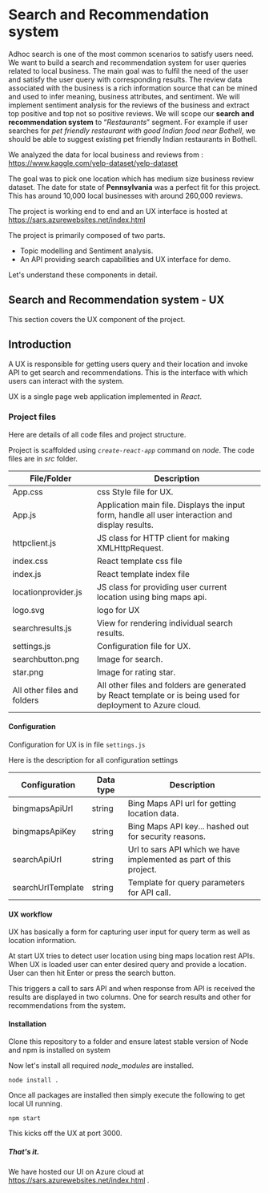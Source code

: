 # Search and Recommendation system

Adhoc search is one of the most common scenarios to satisfy users need. We want to build a
search and recommendation system for user queries related to local business. The main goal
was to fulfil the need of the user and satisfy the user query with corresponding results.
The review data associated with the business is a rich information source that can be mined
and used to infer meaning, business attributes, and sentiment. We will implement sentiment
analysis for the reviews of the business and extract top positive and top not so positive reviews. We will scope our **search and recommendation system** to “*Restaurants*” segment. For example if user searches for *pet friendly*
*restaurant with good Indian food near Bothell*, we should be able to suggest existing
pet friendly Indian restaurants in Bothell.



We analyzed the data for local business and reviews from :
<https://www.kaggle.com/yelp-dataset/yelp-dataset>

The goal was to pick one location which has medium size business review dataset. The date for state of **Pennsylvania** was a perfect fit for this project. This has around 10,000 local businesses with around 260,000 reviews.



The project is working end to end and an UX interface is hosted at
https://sars.azurewebsites.net/index.html



The project is primarily composed of two parts.

- Topic modelling and Sentiment analysis.
- An API providing search capabilities and UX interface for demo.



Let's understand these components in detail.

## Search and Recommendation system - UX

This section covers the UX component of the project. 

## Introduction

A UX is responsible for getting users query and their location and invoke API to get search and recommendations. This is the interface with which users can interact with the system.

UX is a single page web application implemented in *React*.



### Project files

Here are details of all code files and project structure.

Project is scaffolded using *`create-react-app`* command on *node*. The code files are in *src* folder.

| File/Folder                 | Description                                                  |
| --------------------------- | ------------------------------------------------------------ |
| App.css                     | css Style file for UX.                                       |
| App.js                      | Application main file. Displays the input form, handle all user interaction and display results. |
| httpclient.js               | JS class for HTTP client for making XMLHttpRequest.          |
| index.css                   | React template css file                                      |
| index.js                    | React template index file                                    |
| locationprovider.js         | JS class for providing user current location using bing maps api. |
| logo.svg                    | logo for UX                                                  |
| searchresults.js            | View for rendering individual search results.                |
| settings.js                 | Configuration file for UX.                                   |
| searchbutton.png            | Image for search.                                            |
| star.png                    | Image for rating star.                                       |
| All other files and folders | All other files and folders are generated by React template or is being used for deployment to Azure cloud. |



#### Configuration

Configuration for UX is in file `settings.js`

Here is the description for all configuration settings

| Configuration     | Data type | Description                                                  |
| ----------------- | --------- | ------------------------------------------------------------ |
| bingmapsApiUrl    | string    | Bing Maps API url for getting location data.                 |
| bingmapsApiKey    | string    | Bing Maps API key... hashed out for security reasons.        |
| searchApiUrl      | string    | Url to sars API which we have implemented as part of this project. |
| searchUrlTemplate | string    | Template for query parameters for API call.                  |



#### UX workflow

UX has basically a form for capturing user input for query term as well as location information.

At start UX tries to detect user location using bing maps location rest APIs. When UX is loaded user can enter desired query and provide a location. User can then hit Enter or press the search button.

This triggers a call to sars API and when response from API is received the results are displayed in two columns. One for search results and other for recommendations from the system.



#### Installation

Clone this repository to a folder and ensure latest stable version of Node and npm is installed on system

Now let's install all required *node_modules* are installed. 

```shell
node install .
```

Once all packages are installed then simply execute the following to get local UI running.

```shell
npm start
```

This kicks off the UX at port 3000.



##### That's it. 

We have hosted our UI on Azure cloud at https://sars.azurewebsites.net/index.html .



